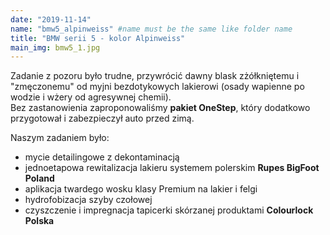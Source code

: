 ```yaml
---
date: "2019-11-14"
name: "bmw5_alpinweiss" #name must be the same like folder name
title: "BMW serii 5 - kolor Alpinweiss"
main_img: bmw5_1.jpg
---
```


Zadanie z pozoru było trudne, przywrócić dawny blask zżółkniętemu i "zmęczonemu" od myjni bezdotykowych lakierowi (osady wapienne po wodzie i wżery od agresywnej chemii).<br/>
Bez zastanowienia zaproponowaliśmy <strong>pakiet OneStep</strong>, który dodatkowo przygotował i zabezpieczył auto przed zimą.

<p>Naszym zadaniem było:</p>
<ul>
    <li>mycie detailingowe z dekontaminacją </li>
    <li>jednoetapowa rewitalizacja lakieru systemem polerskim <strong>Rupes BigFoot Poland</strong></li>
    <li>aplikacja twardego wosku klasy Premium na lakier i felgi</li>
    <li>hydrofobizacja szyby czołowej</li>
    <li>czyszczenie i impregnacja tapicerki skórzanej produktami <strong>Colourlock Polska</strong></li>
</ul>
